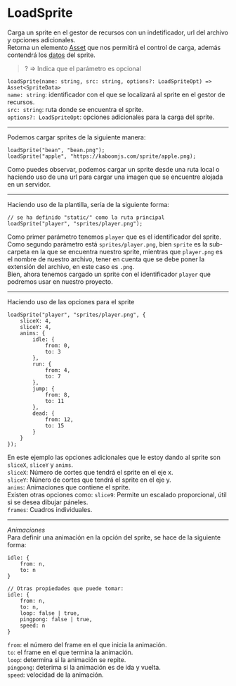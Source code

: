 # LoadSprite
Carga un sprite en el gestor de recursos con un indetificador, url del archivo y opciones adicionales.\
Retorna un elemento [Asset](https://github.com/mishicoder/KaboomDoc-ES-/blob/main/doc/2.%20Recursos/22.%20Asset.md) que nos permitirá el control de carga, además contendrá los [datos](https://github.com/mishicoder/KaboomDoc-ES-/blob/main/doc/2.%20Recursos/23.%20SpriteData.md) del sprite.

> ? => Indica que el parámetro es opcional

`loadSprite(name: string, src: string, options?: LoadSpriteOpt) => Asset<SpriteData>`\
`name: string`: identificador con el que se localizará al sprite en el gestor de recursos.\
`src: string`: ruta donde se encuentra el sprite.\
`options?: LoadSpriteOpt`: opciones adicionales para la carga del sprite.

---

Podemos cargar sprites de la siguiente manera:
```
loadSprite("bean", "bean.png");
loadSprite("apple", "https://kaboomjs.com/sprite/apple.png);
```
Como puedes observar, podemos cargar un sprite desde una ruta local o haciendo uso de una url para cargar una imagen que se encuentre alojada en un servidor.

---

Haciendo uso de la plantilla, sería de la siguiente forma:
```
// se ha definido "static/" como la ruta principal
loadSprite("player", "sprites/player.png");
```
Como primer parámetro tenemos `player` que es el identificador del sprite.\
Como segundo parámetro está `sprites/player.png`, bien `sprite` es la sub-carpeta en la que se encuentra nuestro sprite, mientras que `player.png` es el nombre de nuestro archivo, tener en cuenta que se debe poner la extensión del archivo, en este caso es `.png`.\
Bien, ahora tenemos cargado un sprite con el identificador `player` que podremos usar en nuestro proyecto.

---

Haciendo uso de las opciones para el sprite
```
loadSprite("player", "sprites/player.png", {
    sliceX: 4,
    sliceY: 4,
    anims: {
        idle: {
            from: 0,
            to: 3
        },
        run: {
            from: 4,
            to: 7
        },
        jump: {
            from: 8,
            to: 11
        },
        dead: {
            from: 12,
            to: 15
        }
    }
});
```
En este ejemplo las opciones adicionales que le estoy dando al sprite son `sliceX`, `sliceY` y `anims`.\
`sliceX`: Número de cortes que tendrá el sprite en el eje x.\
`sliceY`: Núnero de cortes que tendrá el sprite en el eje y.\
`anims`: Animaciones que contiene el sprite.\
Existen otras opciones como:
`slice9`: Permite un escalado proporcional, útil si se desea dibujar páneles.\
`frames`: Cuadros individuales.

---

*Animaciones*\
Para definir una animación en la opción del sprite, se hace de la siguiente forma:
```
idle: {
    from: n,
    to: n
}

// Otras propiedades que puede tomar:
idle: {
    from: n,
    to: n,
    loop: false | true,
    pingpong: false | true,
    speed: n
}
```
`from`: el número del frame en el que inicia la animación.\
`to`: el frame en el que termina la animación.\
`loop`: determina si la animación se repite.\
`pingpong`: deterima si la animación es de ida y vuelta.\
`speed`: velocidad de la animación.
